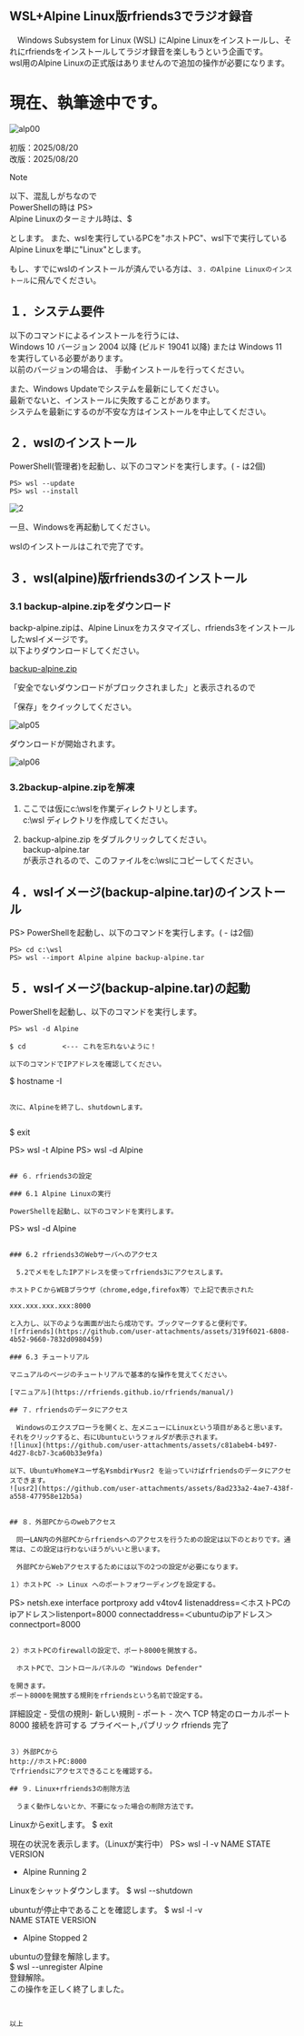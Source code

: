 ## WSL+Alpine Linux版rfriends3でラジオ録音  
  
　Windows Subsystem for Linux (WSL) にAlpine Linuxをインストールし、それにrfriendsをインストールしてラジオ録音を楽しもうという企画です。  
  wsl用のAlpine Linuxの正式版はありませんので追加の操作が必要になります。　　

#  現在、執筆途中です。
    
![alp00](https://github.com/user-attachments/assets/31475bf5-3cb2-4ebc-ab88-7e6a1d42f3ed)

  
初版：2025/08/20  
改版：2025/08/20  

> [!NOTE]
> 以下、混乱しがちなので    
> PowerShellの時は PS>  
> Alpine Linuxのターミナル時は、$   
>  
> とします。
> また、wslを実行しているPCを"ホストPC"、wsl下で実行しているAlpine Linuxを単に"Linux"とします。  

もし、すでにwslのインストールが済んでいる方は、`３．のAlpine Linuxのインストール`に飛んでください。 
  
  
## １．システム要件  
  
以下のコマンドによるインストールを行うには、  
Windows 10 バージョン 2004 以降 (ビルド 19041 以降) または Windows 11   
を実行している必要があります。  
以前のバージョンの場合は、 手動インストールを行ってください。    
  
また、Windows Updateでシステムを最新にしてください。  
最新でないと、インストールに失敗することがあります。  
システムを最新にするのが不安な方はインストールを中止してください。  
  
## ２．wslのインストール   
  
PowerShell(管理者)を起動し、以下のコマンドを実行します。( - は2個)  
```  
PS> wsl --update
PS> wsl --install  
```
  
![2](https://github.com/user-attachments/assets/0252b8a4-5579-4e74-9499-12ea1c9c37e3)  
  
一旦、Windowsを再起動してください。  
  
wslのインストールはこれで完了です。  
  
## ３．wsl(alpine)版rfriends3のインストール  
  
### 3.1 backup-alpine.zipをダウンロード  

backp-alpine.zipは、Alpine Linuxをカスタマイズし、rfriends3をインストールしたwslイメージです。  
以下よりダウンロードしてください。  
  
[backup-alpine.zip]()  
  
「安全でないダウンロードがブロックされました」と表示されるので  

  
「保存」をクイックしてください。  
  
![alp05](https://github.com/user-attachments/assets/e48ae00a-bc90-477b-9009-a7df92416e23)
  
ダウンロードが開始されます。  

![alp06](https://github.com/user-attachments/assets/af99782f-3206-4afa-93bd-08d15bf59ead)  
  
### 3.2backup-alpine.zipを解凍   
  
1) ここでは仮にc:\wslを作業ディレクトリとします。  
c:\wsl ディレクトリを作成してください。
  
2) backup-alpine.zip をダブルクリックしてください。  
  backup-alpine.tar  
  が表示されるので、このファイルをc:\wslにコピーしてください。

## ４．wslイメージ(backup-alpine.tar)のインストール  
  
PS> PowerShellを起動し、以下のコマンドを実行します。( - は2個)  
  
```    
PS> cd c:\wsl
PS> wsl --import Alpine alpine backup-alpine.tar  
```
  
## ５．wslイメージ(backup-alpine.tar)の起動
  
PowerShellを起動し、以下のコマンドを実行します。   
```
PS> wsl -d Alpine  

$ cd         <--- これを忘れないように！

以下のコマンドでIPアドレスを確認してください。 
```
$ hostname -I
```
  
次に、Alpineを終了し、shutdownします。  
  
```
$ exit

PS> wsl -t Alpine
PS> wsl -d Alpine
```  
  
## ６．rfriends3の設定  
  
### 6.1 Alpine Linuxの実行  
  
PowerShellを起動し、以下のコマンドを実行します。   
```
PS> wsl -d Alpine  
```  
  
### 6.2 rfriends3のWebサーバへのアクセス  
  
　5.2でメモをしたIPアドレスを使ってrfriends3にアクセスします。  
  
ホストＰＣからWEBブラウザ（chrome,edge,firefox等）で上記で表示された  
  
xxx.xxx.xxx.xxx:8000  
  
と入力し、以下のような画面が出たら成功です。ブックマークすると便利です。  
![rfriends](https://github.com/user-attachments/assets/319f6021-6808-4b52-9660-7832d0980459)
  
### 6.3 チュートリアル
  
マニュアルのページのチュートリアルで基本的な操作を覚えてください。  
  
[マニュアル](https://rfriends.github.io/rfriends/manual/)  

## ７．rfriendsのデータにアクセス
  
　Windowsのエクスプローラを開くと、左メニューにLinuxという項目があると思います。  
それをクリックすると、右にUbuntuというフォルダが表示されます。  
![linux](https://github.com/user-attachments/assets/c81abeb4-b497-4d27-8cb7-3ca60b33e9fa)

以下、Ubuntu¥home¥ユーザ名¥smbdir¥usr2 を辿っていけばrfriendsのデータにアクセスできます。   
![usr2](https://github.com/user-attachments/assets/8ad233a2-4ae7-438f-a558-477958e12b5a)


## ８．外部PCからのwebアクセス  
  
　同一LAN内の外部PCからrfriendsへのアクセスを行うための設定は以下のとおりです。通常は、この設定は行わないほうがいいと思います。  
  
　外部PCからWebアクセスするためには以下の2つの設定が必要になります。  

１）ホストPC -> Linux へのポートフォワーディングを設定する。  
```  
PS> netsh.exe interface portproxy add v4tov4 listenaddress=＜ホストPCのipアドレス＞listenport=8000 connectaddress=＜ubuntuのipアドレス＞ connectport=8000  
```

２）ホストPCのfirewallの設定で、ポート8000を開放する。  
  
　ホストPCで、コントロールパネルの "Windows Defender"  
  
を開きます。  
ポート8000を開放する規則をrfriendsという名前で設定する。  

```
詳細設定 - 受信の規則- 新しい規則 - ポート - 次へ
TCP
特定のローカルポート
8000
接続を許可する
プライベート,パブリック
rfriends
完了
```
  
３）外部PCから  
http://ホストPC:8000  
でrfriendsにアクセスできることを確認する。  

## ９．Linux+rfriends3の削除方法
  
　うまく動作しないとか、不要になった場合の削除方法です。 

```
Linuxからexitします。
$ exit

現在の状況を表示します。（Linuxが実行中）
PS> wsl -l -v
  NAME                   STATE           VERSION
* Alpine                 Running         2

Linuxをシャットダウンします。
$ wsl --shutdown  
  
ubuntuが停止中であることを確認します。
$ wsl -l -v  
  NAME                   STATE           VERSION  
* Alpine                 Stopped         2  
  
ubuntuの登録を解除します。  
$ wsl --unregister Alpine  
登録解除。  
この操作を正しく終了しました。  
```  
  
  
以上   


